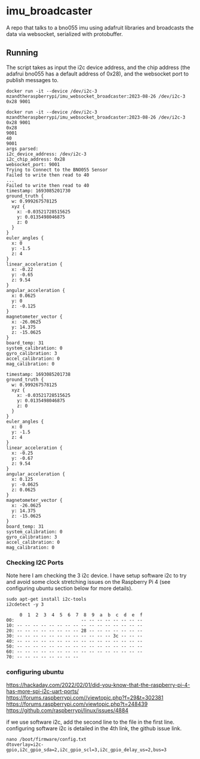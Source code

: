 # imu_broadcaster
A repo that talks to a bno055 imu using adafruit libraries and broadcasts the data via websocket, serialized with protobuffer.

## Running
The script takes as input the i2c device address, and the chip address (the adafrui bno055 has a default address of 0x28), and the websocket port to publish messages to.  
```
docker run -it --device /dev/i2c-3 mzandtheraspberrypi/imu_websocket_broadcaster:2023-08-26 /dev/i2c-3 0x28 9001
```
```
docker run -it --device /dev/i2c-3 mzandtheraspberrypi/imu_websocket_broadcaster:2023-08-26 /dev/i2c-3 0x28 9001
0x28
9001
40
9001
args parsed:
i2c_device_address: /dev/i2c-3
i2c_chip_address: 0x28
websocket_port: 9001
Trying to Connect to the BNO055 Sensor
Failed to write then read to 40
...
Failed to write then read to 40
timestamp: 1693085201730
ground_truth {
  w: 0.999267578125
  xyz {
    x: -0.03521728515625
    y: 0.0135498046875
    z: 0
  }
}
euler_angles {
  x: 0
  y: -1.5
  z: 4
}
linear_acceleration {
  x: -0.22
  y: -0.65
  z: 9.54
}
angular_acceleration {
  x: 0.0625
  y: 0
  z: -0.125
}
magnetometer_vector {
  x: -26.0625
  y: 14.375
  z: -15.0625
}
board_temp: 31
system_calibration: 0
gyro_calibration: 3
accel_calibration: 0
mag_calibration: 0

timestamp: 1693085201738
ground_truth {
  w: 0.999267578125
  xyz {
    x: -0.03521728515625
    y: 0.0135498046875
    z: 0
  }
}
euler_angles {
  x: 0
  y: -1.5
  z: 4
}
linear_acceleration {
  x: -0.25
  y: -0.67
  z: 9.54
}
angular_acceleration {
  x: 0.125
  y: -0.0625
  z: 0.0625
}
magnetometer_vector {
  x: -26.0625
  y: 14.375
  z: -15.0625
}
board_temp: 31
system_calibration: 0
gyro_calibration: 3
accel_calibration: 0
mag_calibration: 0
```

### Checking I2C Ports
Note here I am checking the 3 i2c device. I have setup software i2c to try and avoid some clock stretching issues on the Raspberry Pi 4 (see configuring ubuntu section below for more details).  

```
sudo apt-get install i2c-tools
i2cdetect -y 3
```
```
     0  1  2  3  4  5  6  7  8  9  a  b  c  d  e  f
00:                         -- -- -- -- -- -- -- --
10: -- -- -- -- -- -- -- -- -- -- -- -- -- -- -- --
20: -- -- -- -- -- -- -- -- 28 -- -- -- -- -- -- --
30: -- -- -- -- -- -- -- -- -- -- -- -- 3c -- -- --
40: -- -- -- -- -- -- -- -- -- -- -- -- -- -- -- --
50: -- -- -- -- -- -- -- -- -- -- -- -- -- -- -- --
60: -- -- -- -- -- -- -- -- -- -- -- -- -- -- -- --
70: -- -- -- -- -- -- -- --

```

### configuring ubuntu
https://hackaday.com/2022/02/01/did-you-know-that-the-raspberry-pi-4-has-more-spi-i2c-uart-ports/
https://forums.raspberrypi.com//viewtopic.php?f=29&t=302381
https://forums.raspberrypi.com/viewtopic.php?t=248439
https://github.com/raspberrypi/linux/issues/4884

if we use software i2c, add the second line to the file in the first line. configuring software i2c is detailed in the 4th link, the github issue link.

```
nano /boot/firmware/config.txt
dtoverlay=i2c-gpio,i2c_gpio_sda=2,i2c_gpio_scl=3,i2c_gpio_delay_us=2,bus=3
```
